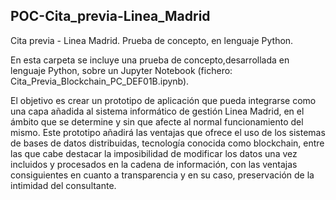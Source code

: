## POC-Cita_previa-Linea_Madrid

Cita previa - Linea Madrid. Prueba de concepto, en lenguaje Python.

En esta carpeta se incluye una prueba de concepto,desarrollada en lenguaje Python, sobre un Jupyter Notebook (fichero: Cita_Previa_Blockchain_PC_DEF01B.ipynb).

El objetivo es crear un prototipo de aplicación que pueda integrarse como una capa añadida al sistema informático de gestión Linea Madrid, en el ámbito que se determine y sin que afecte al normal funcionamiento del mismo.
Este prototipo añadirá las ventajas que ofrece el uso de los sistemas de bases de datos distribuidas, tecnología conocida como blockchain, entre las que cabe destacar la imposibilidad de modificar los datos una vez incluidos y procesados en la cadena de información, con las ventajas consiguientes en cuanto a transparencia y en su caso, preservación de la intimidad del consultante.


